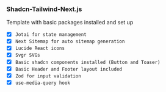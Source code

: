 ### Shadcn-Tailwind-Next.js 
Template with basic packages installed and set up

[//]: # (list of packages)
- [x] `Jotai for state management`
- [x] `Next Sitemap for auto sitemap generation`
- [x] `Lucide React icons`
- [x] `Svgr SVGs`
- [x] `Basic shadcn components installed (Button and Toaser)`
- [x] `Basic Header and Footer layout included`
- [x] `Zod for input validation`
- [x] `use-media-query hook`